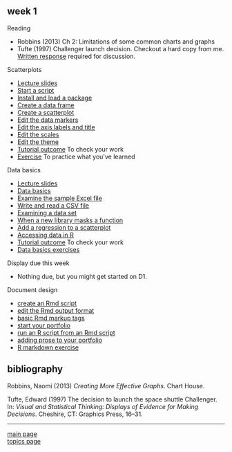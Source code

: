 
week 1
------

Reading

-   Robbins (2013) Ch 2: Limitations of some common charts and graphs
-   Tufte (1997) Challenger launch decision. Checkout a hard copy from me. [Written response](read-01_reading-response-form.pdf) required for discussion.

Scatterplots

-   [Lecture slides](../slides/Le03-scatterplot-slides.pdf)
-   [Start a script](tut-0301_start-scatterplot.md)
-   [Install and load a package](tut-0302_install-load-package.md)
-   [Create a data frame](tut-0303_create-data-frame.md)
-   [Create a scatterplot](tut-0304_create-scatterplot.md)
-   [Edit the data markers](tut-0305_edit-data-markers.md)
-   [Edit the axis labels and title](tut-0306_edit-axis-labels-title.md)
-   [Edit the scales](tut-0307_edit-scales.md)
-   [Edit the theme](tut-0308_edit-theme.md)
-   [Tutorial outcome](../practiceR/tut02_scatterplot.R) To check your work
-   [Exercise](tut-0309_scatterplot-exercise.md) To practice what you've learned

Data basics

-   [Lecture slides](../slides/Le04-data-basics-slides.pdf)
-   [Data basics](tut-0401_data-basics.md)
-   [Examine the sample Excel file](tut-0402_read-excel.md)
-   [Write and read a CSV file](tut-0403_read-write-csv.md)
-   [Examining a data set](tut-0404_examine-new-data.md)
-   [When a new library masks a function](tut-0405_new-library-masks.md)
-   [Add a regression to a scatterplot](tut-0406_add-regression.md)
-   [Accessing data in R](tut-0407_access-data-in-R.md)
-   [Tutorial outcome](../practiceR/tut03_data-basics.R) To check your work
-   [Data basics exercises](tut-0408_data-basics-exercise.md)

Display due this week

-   Nothing due, but you might get started on D1.

Document design

-   [create an Rmd script](tut-0601_rmd-start-markdown.md)
-   [edit the Rmd output format](tut-0602_rmd-edit-output.md)
-   [basic Rmd markup tags](tut-0603_rmd-basic-tags.md)
-   [start your portfolio](tut-0604_rmd-start-portfolio.md)
-   [run an R script from an Rmd script](tut-0605_rmd-run-r.md)
-   [adding prose to your portfolio](tut-0606_rmd-add-prose.md)
-   [R markdown exercise](tut-0607_rmd-exercise.md)

bibliography
------------

Robbins, Naomi (2013) *Creating More Effective Graphs*. Chart House.

Tufte, Edward (1997) The decision to launch the space shuttle Challenger. In: *Visual and Statistical Thinking: Displays of Evidence for Making Decisions*. Cheshire, CT: Graphics Press, 16–31.

------------------------------------------------------------------------

[main page](../README.md)<br> [topics page](../README-by-topic.md)
